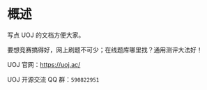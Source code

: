 # 概述

写点 UOJ 的文档方便大家。

要想竞赛搞得好，网上刷题不可少；在线题库哪里找？通用测评大法好！

UOJ 官网：<https://uoj.ac/>

UOJ 开源交流 QQ 群：`590822951`

